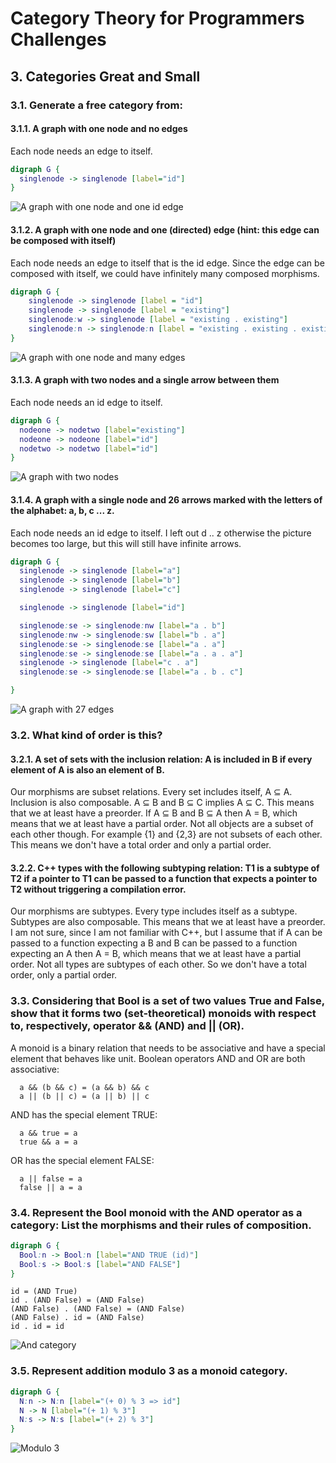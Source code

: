 # Category Theory for Programmers Challenges

## 3. Categories Great and Small

### 3.1. Generate a free category from:

#### 3.1.1. A graph with one node and no edges

Each node needs an edge to itself.

```dot
digraph G {
  singlenode -> singlenode [label="id"]
}
```

![A graph with one node and one id edge](https://rawgit.com/awalterschulze/category-theory-for-programmers-challenges/master/103-1-1.png "A graph with one node and one id edge")

#### 3.1.2. A graph with one node and one (directed) edge (hint: this edge can be composed with itself)

Each node needs an edge to itself that is the id edge.
Since the edge can be composed with itself, we could have infinitely many composed morphisms.

```dot
digraph G {
    singlenode -> singlenode [label = "id"]
    singlenode -> singlenode [label = "existing"]
    singlenode:w -> singlenode [label = "existing . existing"]
    singlenode:n -> singlenode:n [label = "existing . existing . existing"]
}
```

![A graph with one node and many edges](https://rawgit.com/awalterschulze/category-theory-for-programmers-challenges/master/103-1-2.png "A graph with one node and many edges")

#### 3.1.3. A graph with two nodes and a single arrow between them

Each node needs an id edge to itself.

```dot
digraph G {
  nodeone -> nodetwo [label="existing"]
  nodeone -> nodeone [label="id"]
  nodetwo -> nodetwo [label="id"]
}
```

![A graph with two nodes](https://rawgit.com/awalterschulze/category-theory-for-programmers-challenges/master/103-1-3.png "A graph with two nodes")

#### 3.1.4. A graph with a single node and 26 arrows marked with the letters of the alphabet: a, b, c ... z.

Each node needs an id edge to itself.
I left out d .. z otherwise the picture becomes too large, but this will still have infinite arrows.

```dot
digraph G {
  singlenode -> singlenode [label="a"]
  singlenode -> singlenode [label="b"]
  singlenode -> singlenode [label="c"]

  singlenode -> singlenode [label="id"]

  singlenode:se -> singlenode:nw [label="a . b"]
  singlenode:nw -> singlenode:sw [label="b . a"]
  singlenode:se -> singlenode:se [label="a . a"]
  singlenode:se -> singlenode:se [label="a . a . a"]
  singlenode -> singlenode [label="c . a"]
  singlenode:se -> singlenode:se [label="a . b . c"]

}
```

![A graph with 27 edges](https://rawgit.com/awalterschulze/category-theory-for-programmers-challenges/master/103-1-4.png "A graph with 27 edges")

### 3.2. What kind of order is this?

#### 3.2.1. A set of sets with the inclusion relation: A is included in B if every element of A is also an element of B.

Our morphisms are subset relations. Every set includes itself, A ⊆ A. Inclusion is also composable.
A ⊆ B and B ⊆ C implies A ⊆ C.  This means that we at least have a preorder.
If A ⊆ B and B ⊆ A then A = B, which means that we at least have a partial order.
Not all objects are a subset of each other though. For example {1} and {2,3} are not subsets of each other.
This means we don't have a total order and only a partial order.

#### 3.2.2. C++ types with the following subtyping relation: T1 is a subtype of T2 if a pointer to T1 can be passed to a function that expects a pointer to T2 without triggering a compilation error.

Our morphisms are subtypes. Every type includes itself as a subtype. Subtypes are also composable.
This means that we at least have a preorder.
I am not sure, since I am not familiar with C++, but I assume that if A can be passed to a function expecting a B and B can be passed to a function expecting an A then A = B, which means that we at least have a partial order.
Not all types are subtypes of each other.  So we don't have a total order, only a partial order.

### 3.3. Considering that Bool is a set of two values True and False, show that it forms two (set-theoretical) monoids with respect to, respectively, operator && (AND) and || (OR).

A monoid is a binary relation that needs to be associative and have a special element that behaves like unit.
Boolean operators AND and OR are both associative:

```
  a && (b && c) = (a && b) && c
  a || (b || c) = (a || b) || c
```

AND has the special element TRUE:

```
  a && true = a
  true && a = a
```

OR has the special element FALSE:

```
  a || false = a
  false || a = a
```

### 3.4. Represent the Bool monoid with the AND operator as a category: List the morphisms and their rules of composition.

```dot
digraph G {
  Bool:n -> Bool:n [label="AND TRUE (id)"]
  Bool:s -> Bool:s [label="AND FALSE"]
}
```

```
id = (AND True)
id . (AND False) = (AND False)
(AND False) . (AND False) = (AND False)
(AND False) . id = (AND False)
id . id = id
```

![And category](https://rawgit.com/awalterschulze/category-theory-for-programmers-challenges/master/103-4.png "And category")

### 3.5. Represent addition modulo 3 as a monoid category.

```dot
digraph G {
  N:n -> N:n [label="(+ 0) % 3 => id"]
  N -> N [label="(+ 1) % 3"]
  N:s -> N:s [label="(+ 2) % 3"]
}
```

![Modulo 3](https://rawgit.com/awalterschulze/category-theory-for-programmers-challenges/master/103-5.png "Modulo 3")